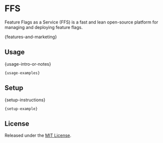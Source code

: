 # FFS

Feature Flags as a Service (FFS) is a fast and lean open-source platform for managing and deploying feature flags.

{features-and-marketing} 

## Usage

{usage-intro-or-notes}

```
{usage-examples}
```

## Setup

{setup-instructions}

```
{setup-example}
```

## License

Released under the [MIT License](https://opensource.org/licenses/MIT).
